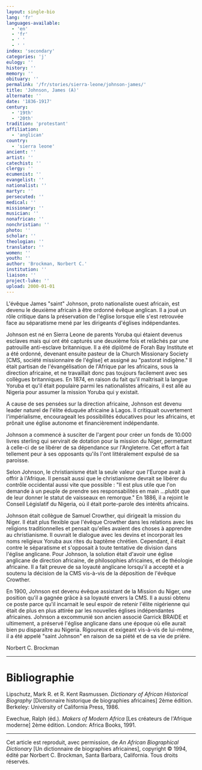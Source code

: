 ```yaml
---
layout: single-bio
lang: 'fr'
languages-available:
  - 'en'
  - 'fr'
  - ' '
  - ' '
index: 'secondary'
categories: 'j'
eulogy: ''
history: ''
memory: ''
obituary: ''
permalink: '/fr/stories/sierra-leone/johnson-james/'
title: 'Johnson, James (A)'
alternate: ''
date: '1836-1917'
century:
  - '19th'
  - '20th'
tradition: 'protestant'
affiliation:
  - 'anglican'
country:
  - 'sierra leone'
ancient: ''
artist: ''
catechist: ''
clergy: ''
ecumenist: ''
evangelist: ''
nationalist: ''
martyr: ''
persecuted: ''
medical: ''
missionary: ''
musician: ''
nonafrican: ''
nonchristian: ''
photo: ''
scholar: ''
theologian: ''
translator: ''
women: ''
youth: ''
author: 'Brockman, Norbert C.'
institution: ''
liaison: ''
project-luke: ''
upload: 2000-01-01
---
```



L'évêque James "saint" Johnson, proto nationaliste ouest africain, est devenu le deuxième africain à être ordonné évêque anglican. Il a joué un rôle critique dans la préservation de l'église lorsque elle s'est retrouvée face au séparatisme mené par les dirigeants d'églises indépendantes.

Johnson est né en Sierra Leone de parents Yoruba qui étaient devenus esclaves mais qui ont été capturés une deuxième fois et relâchés par une patrouille anti-esclave britannique. Il a été diplômé de Forah Bay Institute et a été ordonné, devenant ensuite pasteur de la Church Missionary Society [CMS, société missionnaire de l'église] et assigné au "pastorat indigène." Il était partisan de l'évangélisation de l'Afrique par les africains, sous la direction africaine, et ne travaillait donc pas toujours facilement avec ses collègues britanniques. En 1874, en raison du fait qu'il maîtrisait la langue Yoruba et qu'il était populaire parmi les nationalistes africains, il est allé au Nigeria pour assumer la mission Yoruba qui y existait.

A cause de ses pensées sur la direction africaine, Johnson est devenu leader naturel de l'élite éduquée africaine à Lagos. Il critiquait ouvertement l'impérialisme, encourageait les possibilités éducatives pour les africains, et prônait une église autonome et financièrement indépendante.

Johnson a commencé à susciter de l'argent pour créer un fonds de 10.000 livres sterling qui servirait de dotation pour la mission du Niger, permettant à celle-ci de se libérer de sa dépendance sur l'Angleterre. Cet effort à fait tellement peur à ses opposants qu'ils l'ont littéralement expulsé de sa paroisse.

Selon Johnson, le christianisme était la seule valeur que l'Europe avait à offrir à l'Afrique. Il pensait aussi que le christianisme devrait se libérer du contrôle occidental aussi vite que possible : "Il est plus utile que l'on demande à un peuple de prendre ses responsabilités en main …plutôt que de leur donner le statut de vaisseaux en remorque." En 1886, il a rejoint le Conseil Législatif du Nigeria, où il était porte-parole des intérêts africains.

Johnson était collègue de Samuel Crowther, qui dirigeait la mission du Niger. Il était plus flexible que l'évêque Crowther dans les relations avec les religions traditionnelles et pensait qu'elles avaient des choses à apprendre au christianisme. Il ouvrait le dialogue avec les devins et incorporait les noms religieux Yoruba aux rites du baptême chrétien. Cependant, il était contre le séparatisme et s'opposait à toute tentative de division dans l'église anglicane. Pour Johnson, la solution était d'avoir une église anglicane de direction africaine, de philosophies africaines, et de théologie africaine. Il a fait preuve de sa loyauté anglicane lorsqu'il a accepté et a soutenu la décision de la CMS vis-à-vis de la déposition de l'évêque Crowther.

En 1900, Johnson est devenu évêque assistant de la Mission du Niger, une position qu'il a gagnée grâce à sa loyauté envers la CMS. Il a aussi obtenu ce poste parce qu'il incarnait le seul espoir de retenir l'élite nigérienne qui était de plus en plus attirée par les nouvelles églises indépendantes africaines. Johnson a excommunié son ancien associé Garrick BRAIDE et ultimement, a préservé l'église anglicane dans une époque où elle aurait bien pu disparaître au Nigeria. Rigoureux et exigeant vis-à-vis de lui-même, il a été appelé "saint Johnson" en raison de sa piété et de sa vie de prière.

Norbert C. Brockman

---

# Bibliographie

Lipschutz, Mark R. et R. Kent Rasmussen. *Dictionary of African Historical Biography* [Dictionnaire historique de biographies africaines] 2ème édition. Berkeley: University of California Press, 1986.

Ewechue, Ralph (éd.). *Makers of Modern Africa* [Les créateurs de l'Afrique moderne] 2ème édition. London: Africa Books, 1991.

---

Cet article est reproduit, avec permission, de *An African Biographical Dictionary* [Un dictionnaire de biographies africaines], copyright © 1994, édité par Norbert C. Brockman, Santa Barbara, California. Tous droits réservés.